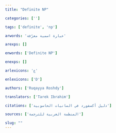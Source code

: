 ```yaml
---
title: "Definite NP"

categories: ['']

tags: ['definite', 'np']

arwords: 'عبارة اسمية معرّفة'

arexps: []

enwords: ['Definite NP']

enexps: []

arlexicons: 'ع'

enlexicons: ['D']

authors: ['Ruqayya Roshdy']

translators: ['Tarek Ibrahim']

citations: ['دليل أكسفورد في السانيات الحاسوبية']

sources: ['المنظمة العربية للترجمة']

slug: ""
---
```

